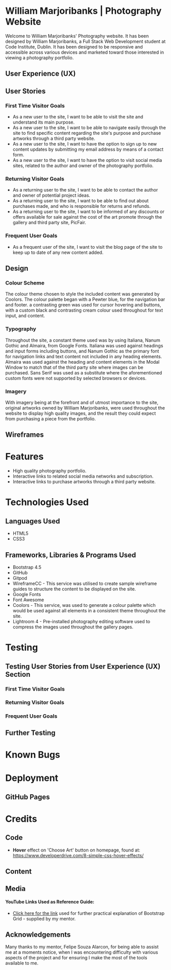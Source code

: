 # William Marjoribanks | Photography Website

Welcome to William Marjoribanks' Photography website. It has been designed by William Marjoribanks, a Full Stack Web Development student at Code Institute, Dublin. 
It has been designed to be responsive and accessible across various devices and marketed toward those interested in viewing a photography portfolio.

## User Experience (UX)

## User Stories

### First Time Visitor Goals
* As a new user to the site, I want to be able to visit the site and understand its main purpose.
* As a new user to the site, I want to be able to navigate easily through the site to find specific content regarding the site's purpose and purchase
  artworks through a third party website.
* As a new user to the site, I want to have the option to sign up to new content updates by submitting my email address by means of a contact form.
* As a new user to the site, I want to have the option to visit social media sites, related to the author and owner of the photography portfolio.

### Returning Visitor Goals

* As a returning user to the site, I want to be able to contact the author and owner of potential project ideas.
* As a returning user to the site, I want to be able to find out about purchases made, and who is responsible for returns and refunds.
* As a returning user to the site, I want to be informed of any discounts or offers available for sale against the cost of the art promote 
  through the gallery and third party site, PicFair.

### Frequent User Goals
* As a frequent user of the site, I want to visit the blog page of the site to keep up to date of any new content added.

## Design 

### Colour Scheme
The colour theme chosen to style the included content was generated by Coolors. The colour palette began with a Pewter blue, for the navigation bar
and footer. a contrasting green was used for cursor hovering and buttons, with a custom black and contrasting cream colour used throughout for text input,
and content.

### Typography
Throughout the site, a constant theme used was by using Italiana, Nanum Gothic and Almaira, from Google Fonts. Italiana was
used against headings and input forms including buttons, and Nanum Gothic as the primary font for navigation links and text content
not included in any heading elements. Almaira was used against the heading and content elements in the Modal Window to match that of the
third party site where images can be purchased. Sans Serif was used as a substitute where the aforementioned custom fonts were not supported 
by selected browsers or devices.
### Imagery
With imagery being at the forefront and of utmost importance to the site, original artworks owned by William Marjoribanks, were used throughout
the website to display high quality images, and the result they could expect from purchasing a piece from the portfolio.

## Wireframes



# Features
* High quality photography portfolio.
* Interactive links to related social media networks and subscription.
* Interactive links to purchase artworks through a third party website.

# Technologies Used

## Languages Used

* HTML5
* CSS3

## Frameworks, Libraries & Programs Used
* Bootstrap 4.5
* GitHub
* Gitpod
* WireframeCC - This service was utilised to create sample wireframe guides to structure the content to be displayed on the site.
* Google Fonts
* Font Awesome
* Coolors - This service, was used to generate a colour palette which would be used against all elements in a consistent theme throughout
  the site.
* Lightroom 4 - Pre-installed photography editing software used to compress the images used throughout the gallery pages.


# Testing

## Testing User Stories from User Experience (UX) Section

### First Time Visitor Goals
### Returning Visitor Goals
### Frequent User Goals

## Further Testing

# Known Bugs

# Deployment

## GitHub Pages

# Credits

## Code

* **Hover** effect on 'Choose Art' button on homepage, found at: https://www.developerdrive.com/8-simple-css-hover-effects/

## Content
## Media
#### YouTube Links Used as Reference Guide:
* [Click here for the link](https://www.youtube.com/watch?v=qmPmwdshCMw) used for further practical explanation of Bootstrap Grid - supplied by my mentor.
## Acknowledgements
Many thanks to my mentor, Felipe Souza Alarcon, for being able to assist me at a moments notice, when I was encountering difficulty with various aspects of the project
 and for ensuring I make the most of the tools available to me.
